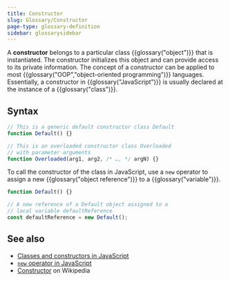 ```yaml
---
title: Constructor
slug: Glossary/Constructor
page-type: glossary-definition
sidebar: glossarysidebar
---
```



A **constructor** belongs to a particular class {{glossary("object")}} that is instantiated. The constructor initializes this object and can provide access to its private information. The concept of a constructor can be applied to most {{glossary("OOP","object-oriented programming")}} languages. Essentially, a constructor in {{glossary("JavaScript")}} is usually declared at the instance of a {{glossary("class")}}.

## Syntax

```js
// This is a generic default constructor class Default
function Default() {}

// This is an overloaded constructor class Overloaded
// with parameter arguments
function Overloaded(arg1, arg2, /* …, */ argN) {}
```

To call the constructor of the class in JavaScript, use a `new` operator to assign a new {{glossary("object reference")}} to a {{glossary("variable")}}.

```js
function Default() {}

// A new reference of a Default object assigned to a
// local variable defaultReference
const defaultReference = new Default();
```

## See also

- [Classes and constructors in JavaScript](/en-US/docs/Learn/JavaScript/Objects/Classes_in_JavaScript#classes_and_constructors)
- [`new` operator in JavaScript](/en-US/docs/Web/JavaScript/Reference/Operators/new)
- [Constructor](https://en.wikipedia.org/wiki/Constructor_%28object-oriented_programming%29) on Wikipedia
